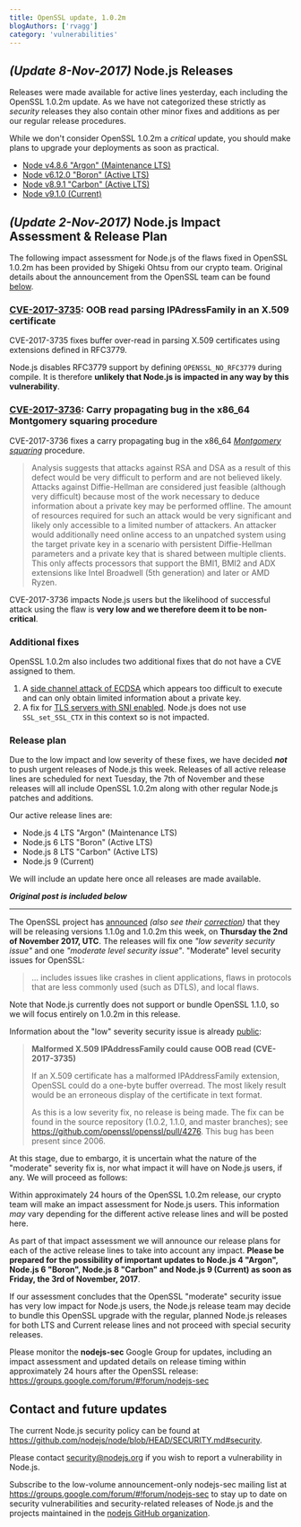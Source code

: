 ```yaml
---
title: OpenSSL update, 1.0.2m
blogAuthors: ['rvagg']
category: 'vulnerabilities'
---
```


## _(Update 8-Nov-2017)_ Node.js Releases

Releases were made available for active lines yesterday, each including the OpenSSL 1.0.2m update. As we have not categorized these strictly as _security_ releases they also contain other minor fixes and additions as per our regular release procedures.

While we don't consider OpenSSL 1.0.2m a _critical_ update, you should make plans to upgrade your deployments as soon as practical.

* [Node v4.8.6 "Argon" (Maintenance LTS)](https://nodejs.org/en/blog/release/v4.8.6/)
* [Node v6.12.0 "Boron" (Active LTS)](https://nodejs.org/en/blog/release/v6.12.0/)
* [Node v8.9.1 "Carbon" (Active LTS)](https://nodejs.org/en/blog/release/v8.9.1/)
* [Node v9.1.0 (Current)](https://nodejs.org/en/blog/release/v9.1.0/)

## _(Update 2-Nov-2017)_ Node.js Impact Assessment & Release Plan

The following impact assessment for Node.js of the flaws fixed in OpenSSL 1.0.2m has been provided by Shigeki Ohtsu from our crypto team. Original details about the announcement from the OpenSSL team can be found [below](#original_post).

### [CVE-2017-3735](https://www.openssl.org/news/vulnerabilities.html#2017-3735): OOB read parsing IPAdressFamily in an X.509 certificate

CVE-2017-3735 fixes buffer over-read in parsing X.509 certificates using extensions defined in RFC3779.

Node.js disables RFC3779 support by defining `OPENSSL_NO_RFC3779` during compile. It is therefore **unlikely that Node.js is impacted in any way by this vulnerability**.

### [CVE-2017-3736](http://cve.mitre.org/cgi-bin/cvename.cgi?name=CVE-2017-3736): Carry propagating bug in the x86\_64 Montgomery squaring procedure

CVE-2017-3736 fixes a carry propagating bug in the x86\_64 [_Montgomery squaring_](https://en.wikipedia.org/wiki/Exponentiation_by_squaring#Montgomery.27s_ladder_technique) procedure.

> Analysis suggests that attacks against RSA and DSA as a result of this defect would be very difficult to perform and are not believed likely. Attacks against Diffie-Hellman are considered just feasible (although very difficult) because most of the work necessary to deduce information about a private key may be performed offline. The amount of resources required for such an attack would be very significant and likely only accessible to a limited number of attackers. An attacker would additionally need online access to an unpatched system using the target private key in a scenario with persistent Diffie-Hellman parameters and a private key that is shared between multiple clients.
> This only affects processors that support the BMI1, BMI2 and ADX extensions like Intel Broadwell (5th generation) and later or AMD Ryzen.

CVE-2017-3736 impacts Node.js users but the likelihood of successful attack using the flaw is **very low and we therefore deem it to be non-critical**.

### Additional fixes

OpenSSL 1.0.2m also includes two additional fixes that do not have a CVE assigned to them.

1. A [side channel attack of ECDSA](https://github.com/openssl/openssl/commit/23f7e974d59a576ad7d8cfd9f7ac957a883e361f) which appears too difficult to execute and can only obtain limited information about a private key.
2. A fix for [TLS servers with SNI enabled](https://github.com/openssl/openssl/commit/a92ca561bc91f4ebd2f53578e82058efcde61aed). Node.js does not use `SSL_set_SSL_CTX` in this context so is not impacted.

### Release plan

Due to the low impact and low severity of these fixes, we have decided _**not**_ to push urgent releases of Node.js this week. Releases of all active release lines are scheduled for next Tuesday, the 7th of November and these releases will all include OpenSSL 1.0.2m along with other regular Node.js patches and additions.

Our active release lines are:

* Node.js 4 LTS "Argon" (Maintenance LTS)
* Node.js 6 LTS "Boron" (Active LTS)
* Node.js 8 LTS "Carbon" (Active LTS)
* Node.js 9 (Current)

We will include an update here once all releases are made available.

<a id="original_post"></a>

_**Original post is included below**_

***

The OpenSSL project has [announced](https://mta.openssl.org/pipermail/openssl-announce/2017-October/000103.html) _(also see their [correction](https://mta.openssl.org/pipermail/openssl-announce/2017-October/000104.html))_ that they will be releasing versions 1.1.0g and 1.0.2m this week, on **Thursday the 2nd of November 2017, UTC**. The releases will fix one _"low severity security issue"_ and one _"moderate level security issue"_. "Moderate" level security issues for OpenSSL:

> ... includes issues like crashes in client applications, flaws in protocols that are less commonly used (such as DTLS), and local flaws.

Note that Node.js currently does not support or bundle OpenSSL 1.1.0, so we will focus entirely on 1.0.2m in this release.

Information about the "low" severity security issue is already [public](https://www.openssl.org/news/secadv/20170828.txt):

> **Malformed X.509 IPAddressFamily could cause OOB read (CVE-2017-3735)**
>
> If an X.509 certificate has a malformed IPAddressFamily extension, OpenSSL could do a one-byte buffer overread. The most likely result would be an erroneous display of the certificate in text format.
>
> As this is a low severity fix, no release is being made. The fix can be found in the source repository (1.0.2, 1.1.0, and master branches); see <https://github.com/openssl/openssl/pull/4276>. This bug has been present since 2006.

At this stage, due to embargo, it is uncertain what the nature of the "moderate" severity fix is, nor what impact it will have on Node.js users, if any. We will proceed as follows:

Within approximately 24 hours of the OpenSSL 1.0.2m release, our crypto team will make an impact assessment for Node.js users. This information _may_ vary depending for the different active release lines and will be posted here.

As part of that impact assessment we will announce our release plans for each of the active release lines to take into account any impact. **Please be prepared for the possibility of important updates to Node.js 4 "Argon", Node.js 6 "Boron", Node.js 8 "Carbon" and Node.js 9 (Current) as soon as Friday, the 3rd of November, 2017**.

If our assessment concludes that the OpenSSL "moderate" security issue has very low impact for Node.js users, the Node.js release team may decide to bundle this OpenSSL upgrade with the regular, planned Node.js releases for both LTS and Current release lines and not proceed with special security releases.

Please monitor the **nodejs-sec** Google Group for updates, including an impact assessment and updated details on release timing within approximately 24 hours after the OpenSSL release: <https://groups.google.com/forum/#!forum/nodejs-sec>

## Contact and future updates

The current Node.js security policy can be found at <https://github.com/nodejs/node/blob/HEAD/SECURITY.md#security>.

Please contact <security@nodejs.org> if you wish to report a vulnerability in Node.js.

Subscribe to the low-volume announcement-only nodejs-sec mailing list at <https://groups.google.com/forum/#!forum/nodejs-sec> to stay up to date on security vulnerabilities and security-related releases of Node.js and the projects maintained in the [nodejs GitHub organization](https://github.com/nodejs/).
